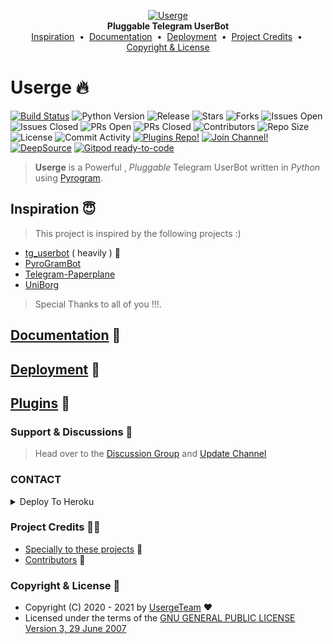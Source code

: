 <p align="center">
    <a href="https://github.com/irash1234567/USERAGEBOT">
        <img src="resources/userge.png" alt="Userge">
    </a>
    <br>
    <b>Pluggable Telegram UserBot</b>
    <br>
    <a href="https://github.com/irash1234567/USERAGEBOT#inspiration-">Inspiration</a>
    &nbsp•&nbsp
    <a href="https://github.com/irash1234567/USERAGEBOT#documentation-">Documentation</a>
    &nbsp•&nbsp
    <a href="https://github.com/irash1234567/USERAGEBOT#deployment-">Deployment</a>
    &nbsp•&nbsp
    <a href="https://github.com/irash1234567/USERAGEBOT#project-credits-">Project Credits</a>
    &nbsp•&nbsp
    <a href="https://github.com/irash1234567/USERAGEBOT#copyright--license-">Copyright & License</a>
</p>

# Userge 🔥

[![Build Status](https://travis-ci.com/UsergeTeam/Userge.svg?branch=alpha)](https://github.com/irash1234567/USERAGEBOT)
![Python Version](https://img.shields.io/badge/python-3.8/3.9-lightgrey)
![Release](https://img.shields.io/github/v/release/UsergeTeam/Userge)
![Stars](https://img.shields.io/github/stars/UsergeTeam/Userge)
![Forks](https://img.shields.io/github/forks/UsergeTeam/Userge)
![Issues Open](https://img.shields.io/github/issues/UsergeTeam/Userge)
![Issues Closed](https://img.shields.io/github/issues-closed/UsergeTeam/Userge)
![PRs Open](https://img.shields.io/github/issues-pr/UsergeTeam/Userge)
![PRs Closed](https://img.shields.io/github/issues-pr-closed/UsergeTeam/Userge)
![Contributors](https://img.shields.io/github/contributors/UsergeTeam/Userge)
![Repo Size](https://img.shields.io/github/repo-size/UsergeTeam/Userge)
![License](https://img.shields.io/github/license/UsergeTeam/Userge)
![Commit Activity](https://img.shields.io/github/commit-activity/m/UsergeTeam/Userge)
[![Plugins Repo!](https://img.shields.io/badge/Plugins%20Repo-!-orange)](https://github.com/UsergeTeam/Userge-Plugins)
[![Join Channel!](https://img.shields.io/badge/Join%20Channel-!-red)](https://t.me/theUserge)
[![DeepSource](https://static.deepsource.io/deepsource-badge-light-mini.svg)](https://deepsource.io/gh/UsergeTeam/Userge/?ref=repository-badge)
[![Gitpod ready-to-code](https://img.shields.io/badge/Gitpod-ready--to--code-blue?logo=gitpod)](https://gitpod.io/#https://github.com/UsergeTeam/Userge)

> **Userge** is a Powerful , _Pluggable_ Telegram UserBot written in _Python_ using [Pyrogram](https://github.com/pyrogram/pyrogram).

## Inspiration 😇

> This project is inspired by the following projects :)

* [tg_userbot](https://github.com/watzon/tg_userbot) ( heavily ) 🤗
* [PyroGramBot](https://github.com/SpEcHiDe/PyroGramBot)
* [Telegram-Paperplane](https://github.com/RaphielGang/Telegram-Paperplane)
* [UniBorg](https://github.com/SpEcHiDe/UniBorg)

> Special Thanks to all of you !!!.

## [Documentation](http://theuserge.tech) 📘

## [Deployment](http://theuserge.tech/deployment) 👷

## [Plugins](https://github.com/irash1234567/USERAGEBOT-Plugins) 🔌

### Support & Discussions 👥

> Head over to the [Discussion Group](https://t.me/ULTRONBOTS) and [Update Channel](https://t.me/ULTRONBOTSV)

### CONTACT
<details><summary>Deploy To Heroku</summary>
<p>
<br>

* [a href="https://t.me/OGGYMAMAN"]
* [img src="https://t.me/OGGYMAMAN"]
 </a>
</p>
</details>


### Project Credits 💆‍♂️

* [Specially to these projects](https://github.com/irash1234567/USERAGEBOT#inspiration-) 🥰
* [Contributors](https://github.com/irash1234567/USERAGEBOT/graphs/contributors) 👥

### Copyright & License 👮

* Copyright (C) 2020 - 2021 by [UsergeTeam](https://github.com/irash1234567/USERAGEBOT) ❤️️
* Licensed under the terms of the [GNU GENERAL PUBLIC LICENSE Version 3, 29 June 2007](https://github.com/irash1234567/USERAGEBOT/blob/master/LICENSE)
